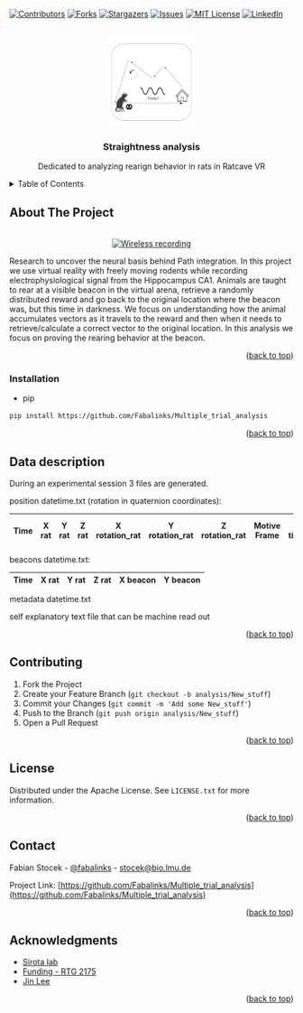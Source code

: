 <div id="top"></div>
<!--

-->



<!-- PROJECT SHIELDS -->
<!--

-->
[![Contributors][contributors-shield]][contributors-url]
[![Forks][forks-shield]][forks-url]
[![Stargazers][stars-shield]][stars-url]
[![Issues][issues-shield]][issues-url]
[![MIT License][license-shield]][license-url]
[![LinkedIn][linkedin-shield]][linkedin-url]



<!-- PROJECT LOGO -->
<br />
<div align="center">
  <a href="https://github.com/Fabalinks/Multiple_trial_analysis">
    <img src="images/logo.png" alt="Logo" width="160" height="160">
  </a>

<h3 align="center">Straightness analysis</h3>

  <p align="center">
    Dedicated to analyzing rearign behavior in rats in Ratcave VR
    <br />
  </p>
</div>



<!-- TABLE OF CONTENTS -->
<details>
  <summary>Table of Contents</summary>
  <ol>
    <li>
      <a href="#about-the-project">About The Project</a>
      <ul>
    </li>
    <li>
      <a href="#getting-started">Getting Started</a>
      <ul>
        <li><a href="#installation">Installation</a></li>
      </ul>
    </li>
    <li><a href="#data-description">Data Description</a></li>
    <li><a href="#contributing">Contributing</a></li>
    <li><a href="#license">License</a></li>
    <li><a href="#contact">Contact</a></li>
    <li><a href="#acknowledgments">Acknowledgments</a></li>
  </ol>
</details>



<!-- ABOUT THE PROJECT -->
## About The Project

<br />
<div align="center">
  <a href="https://github.com/Fabalinks/Multiple_trial_analysis">
    <img src="images/gif.gif" alt="Wireless recording" width="550" height="400">
  </a>
</div>


Research to uncover the neural basis behind Path integration.
In this project we use virtual reality with freely moving rodents while recording
electrophysiological signal from the Hippocampus CA1.
Animals are taught to rear at a visible beacon in the virtual arena,
retrieve a randomly distributed reward and go back to the original location
where the beacon was, but this time in darkness. We focus on understanding
how the animal accumulates vectors as it travels to the reward and then
when it needs to retrieve/calculate a correct vector to the original location.
In this analysis we focus on proving the rearing behavior at the beacon.



<p align="right">(<a href="#top">back to top</a>)</p>



<!-- GETTING STARTED -->
### Installation

 * pip
  ```sh
  pip install https://github.com/Fabalinks/Multiple_trial_analysis
  ```

<p align="right">(<a href="#top">back to top</a>)</p>



<!-- Data Description -->
## Data description

During an experimental session 3 files are generated.

position datetime.txt (rotation in quaternion coordinates):

| Time     | X rat | Y rat | Z rat | X rotation_rat | Y rotation_rat| Z rotation_rat | Motive Frame|Motive timestamp|Motive session timestamp|
| ----------- | ----------- | ----------- | ----------- | ----------- | ----------- | ----------- | ----------- | ----------- | ----------- |


beacons datetime.txt:

 | Time     | X rat | Y rat | Z rat | X beacon | Y beacon|
 | ----------- | ----------- | ----------- | ----------- | ----------- | ----------- |

metadata datetime.txt

self explanatory text file that can be machine read out




<p align="right">(<a href="#top">back to top</a>)</p>



<!-- CONTRIBUTING -->
## Contributing

1. Fork the Project
2. Create your Feature Branch (`git checkout -b analysis/New_stuff`)
3. Commit your Changes (`git commit -m 'Add some New_stuff'`)
4. Push to the Branch (`git push origin analysis/New_stuff`)
5. Open a Pull Request

<p align="right">(<a href="#top">back to top</a>)</p>



<!-- LICENSE -->
## License

Distributed under the Apache License. See `LICENSE.txt` for more information.

<p align="right">(<a href="#top">back to top</a>)</p>



<!-- CONTACT -->
## Contact

Fabian Stocek - [@fabalinks](https://twitter.com/@fabalinks) - stocek@bio.lmu.de

Project Link: [https://github.com/Fabalinks/Multiple_trial_analysis](https://github.com/Fabalinks/Multiple_trial_analysis)

<p align="right">(<a href="#top">back to top</a>)</p>



<!-- ACKNOWLEDGMENTS -->
## Acknowledgments

* [Sirota lab](https://cogneuro.bio.lmu.de/people/group-members/sirota/index.html)
* [ Funding - RTG 2175](https://www.rtg2175.bio.lmu.de/index.html)
* [Jin Lee](https://github.com/jinhl9)

<p align="right">(<a href="#top">back to top</a>)</p>



<!-- MARKDOWN LINKS & IMAGES -->
<!-- https://www.markdownguide.org/basic-syntax/#reference-style-links -->
[contributors-shield]: https://img.shields.io/github/contributors/Fabalinks/Multiple_trial_analysis.svg?style=for-the-badge
[contributors-url]: https://github.com/Fabalinks/Multiple_trial_analysis/graphs/contributors
[forks-shield]: https://img.shields.io/github/forks/Fabalinks/Multiple_trial_analysis.svg?style=for-the-badge
[forks-url]: https://github.com/Fabalinks/Multiple_trial_analysis/network/members
[stars-shield]: https://img.shields.io/github/stars/Fabalinks/Multiple_trial_analysis.svg?style=for-the-badge
[stars-url]: https://github.com/Fabalinks/Multiple_trial_analysis/stargazers
[issues-shield]: https://img.shields.io/github/issues/Fabalinks/Multiple_trial_analysis.svg?style=for-the-badge
[issues-url]: https://github.com/Fabalinks/Multiple_trial_analysis/issues
[license-shield]: https://img.shields.io/github/license/Fabalinks/Multiple_trial_analysis.svg?style=for-the-badge
[license-url]: https://github.com/Fabalinks/Multiple_trial_analysis/blob/master/LICENSE.txt
[linkedin-shield]: https://img.shields.io/badge/-LinkedIn-black.svg?style=for-the-badge&logo=linkedin&colorB=555
[linkedin-url]: https://www.linkedin.com/in/fabian-stocek/
[product-screenshot]: images/screenshot.png
